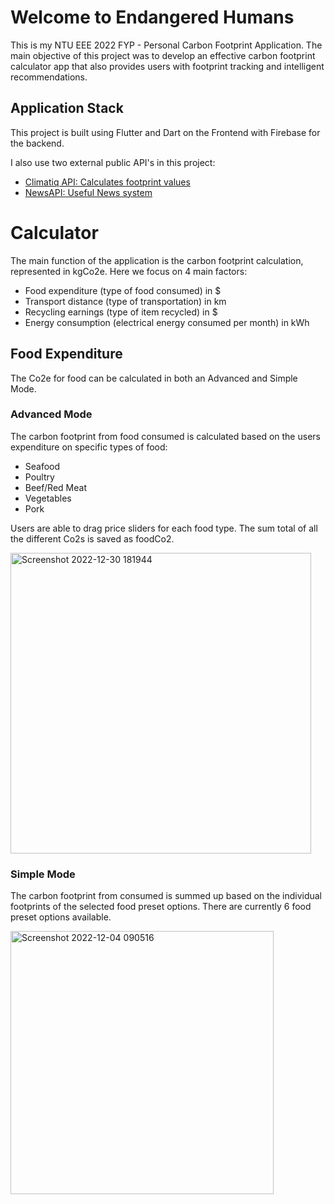 # Welcome to Endangered Humans

This is my NTU EEE 2022 FYP - Personal Carbon Footprint Application. The main objective of this project was to develop an effective carbon footprint calculator app that also provides users with footprint tracking and intelligent recommendations.

## Application Stack

This project is built using Flutter and Dart on the Frontend with Firebase for the backend.

I also use two external public API's in this project:

- [Climatiq API: Calculates footprint values](https://www.climatiq.io/)
- [NewsAPI: Useful News system](https://newsapi.org/)

# Calculator

The main function of the application is the carbon footprint calculation, represented in kgCo2e. Here we focus on 4 main factors:

- Food expenditure (type of food consumed) in $
- Transport distance (type of transportation) in km
- Recycling earnings (type of item recycled) in $
- Energy consumption (electrical energy consumed per month) in kWh

## Food Expenditure

The Co2e for food can be calculated in both an Advanced and Simple Mode. 

### Advanced Mode
The carbon footprint from food consumed is calculated based on the users expenditure on specific types of food:
- Seafood
- Poultry
- Beef/Red Meat
- Vegetables
- Pork

Users are able to drag price sliders for each food type. The sum total of all the different Co2s is saved as foodCo2.

<img width="481" alt="Screenshot 2022-12-30 181944" src="https://user-images.githubusercontent.com/66048526/210059779-7105c131-f956-4d81-8e7c-0e937efcf689.png">

### Simple Mode
The carbon footprint from consumed is summed up based on the individual footprints of the selected food preset options. There are currently 6 food preset options available.

<img width="421" alt="Screenshot 2022-12-04 090516" src="https://user-images.githubusercontent.com/66048526/210060054-5e4d112a-7655-411d-90a2-d28746b4b614.png">
